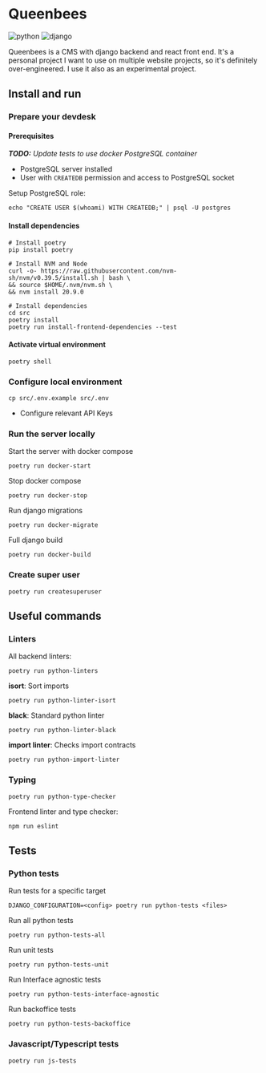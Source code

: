 # Queenbees

![python](https://img.shields.io/static/v1?label=Python&message=3.11&logo=Python&color=3776AB)
![django](https://img.shields.io/static/v1?label=Django&message=5.0&logo=Django&color=092E20)

Queenbees is a CMS with django backend and react front end.
It's a personal project I want to use on multiple website projects, so it's definitely over-engineered.
I use it also as an experimental project.

## Install and run

### Prepare your devdesk

#### Prerequisites

_**TODO:** Update tests to use docker PostgreSQL container_

* PostgreSQL server installed
* User with `CREATEDB` permission and access to PostgreSQL socket

Setup PostgreSQL role:
```shell
echo "CREATE USER $(whoami) WITH CREATEDB;" | psql -U postgres
```

#### Install dependencies
```shell
# Install poetry
pip install poetry

# Install NVM and Node
curl -o- https://raw.githubusercontent.com/nvm-sh/nvm/v0.39.5/install.sh | bash \
&& source $HOME/.nvm/nvm.sh \
&& nvm install 20.9.0

# Install dependencies
cd src
poetry install
poetry run install-frontend-dependencies --test
```

#### Activate virtual environment
```shell
poetry shell
```

### Configure local environment

```shell
cp src/.env.example src/.env
```

* Configure relevant API Keys

### Run the server locally

Start the server with docker compose
```shell
poetry run docker-start
```

Stop docker compose
```shell
poetry run docker-stop
```

Run django migrations
```shell
poetry run docker-migrate
```

Full django build
```shell
poetry run docker-build
```

### Create super user
```shell
poetry run createsuperuser
```

## Useful commands

### Linters

All backend linters:
```shell
poetry run python-linters
```

**isort**: Sort imports
```shell
poetry run python-linter-isort
```

**black**: Standard python linter
```shell
poetry run python-linter-black
```

**import linter**: Checks import contracts
```shell
poetry run python-import-linter
```

### Typing
```shell
poetry run python-type-checker
```

Frontend linter and type checker:
```shell
npm run eslint
```

## Tests

### Python tests

Run tests for a specific target
```shell
DJANGO_CONFIGURATION=<config> poetry run python-tests <files>
```

Run all python tests
```shell
poetry run python-tests-all
```

Run unit tests
```shell
poetry run python-tests-unit
```

Run Interface agnostic tests
```shell
poetry run python-tests-interface-agnostic
```

Run backoffice tests
```shell
poetry run python-tests-backoffice
```

### Javascript/Typescript tests
```shell
poetry run js-tests
```
